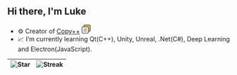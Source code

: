 ## Hi there, I'm Luke

- ⚙️ Creator of [Copy++](https://github.com/CopyPlusPlus) [<img src="https://github.com/wy-luke/wy-luke/blob/main/CopyPlusPlus.svg" width="20px">](https://github.com/CopyPlusPlus)
- 📈 I’m currently learning Qt(C++), Unity, Unreal, .Net(C#), Deep Learning and Electron(JavaScript).

|![Star](https://github-readme-stats.vercel.app/api?username=wy-luke&count_private=true&include_all_commits=true&show_icons=true) | ![Streak](https://github-readme-streak-stats.herokuapp.com/?user=wy-luke)|
|  ----  | ----  |
